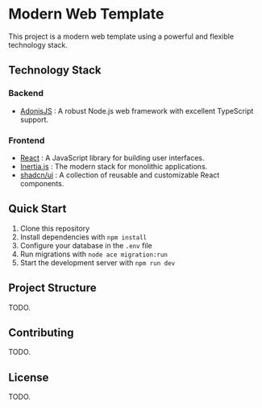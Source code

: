 # Modern Web Template

This project is a modern web template using a powerful and flexible technology stack.

## Technology Stack

### Backend

- [AdonisJS](https://adonisjs.com/) : A robust Node.js web framework with excellent TypeScript support.

### Frontend

- [React](https://reactjs.org/) : A JavaScript library for building user interfaces.
- [Inertia.js](https://inertiajs.com/) : The modern stack for monolithic applications.
- [shadcn/ui](https://ui.shadcn.com/) : A collection of reusable and customizable React components.

## Quick Start

1. Clone this repository
2. Install dependencies with `npm install`
3. Configure your database in the `.env` file
4. Run migrations with `node ace migration:run`
5. Start the development server with `npm run dev`

## Project Structure

TODO.

## Contributing

TODO.

## License

TODO.
